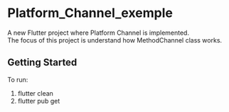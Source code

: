 # Platform_Channel_exemple

A new Flutter project where Platform Channel is implemented.</br> 
The focus of this project is understand how MethodChannel class works.

## Getting Started

To run:
<ol>
<li>flutter clean</li>
<li>flutter pub get</li>
<ol>
